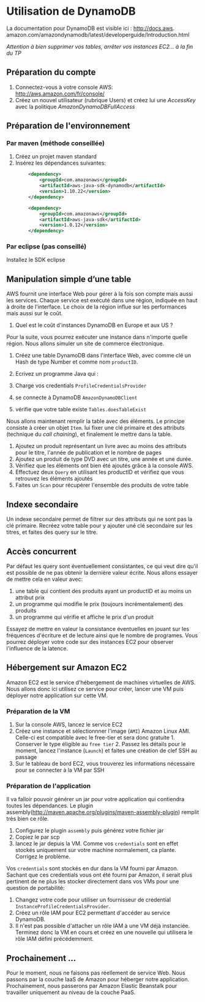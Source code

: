 # Utilisation de DynamoDB

La documentation pour DynamoDB est visible ici : http://docs.aws. amazon.com/amazondynamodb/latest/developerguide/Introduction.html

_Attention à bien supprimer vos tables, arrêter vos instances EC2... à la fin du TP_

## Préparation du compte

1. Connectez-vous à votre console AWS: http://aws.amazon.com/fr/console/
2. Créez un nouvel utilisateur (rubrique Users) et créez lui une _AccessKey_ avec la politique _AmazonDynamoDBFullAccess_

## Préparation de l'environnement

### Par maven (méthode conseillée)

1. Créez un projet maven standard
2. Insérez les dépendances suivantes:

```xml
        <dependency>
            <groupId>com.amazonaws</groupId>
            <artifactId>aws-java-sdk-dynamodb</artifactId>
            <version>1.10.22</version>
        </dependency>

        <dependency>
            <groupId>com.amazonaws</groupId>
            <artifactId>aws-java-sdk</artifactId>
            <version>1.0.12</version>
        </dependency>
```

### Par eclipse (pas conseillé)

Installez le SDK eclipse


## Manipulation simple d’une table

AWS fournit une interface Web pour gérer à la fois son compte mais aussi les services. Chaque service est exécuté dans une région, indiquée 
en haut à droite de l'interface. Le choix de la région influe sur les performances mais aussi sur le coût. 

1. Quel est le coût d'instances DynamoDB en Europe et aux US ?

Pour la suite, vous pourrez exécuter une instance dans n'importe quelle région. Nous allons simuler un site de commerce électronique. 

1. Créez une table DynamoDB dans l'interface Web, avec comme clé un Hash de type Number et comme nom `productID`. 
2. Ecrivez un programme Java qui :
  
  1. Charge vos credentials `ProfileCredentialsProvider`
  2. se connecte à DynamoDB `AmazonDynamoDBClient`
  3. vérifie que votre table existe `Tables.doesTableExist`  

Nous allons maintenant remplir la table avec des éléments. Le principe consiste à créer un objet `Item`.
lui fixer une clé primaire et des attributs (technique du _call chaining_), et finalement le mettre dans la table. 

1. Ajoutez un produit représentant un livre avec au moins des attributs pour le titre, l'année de publication et le nombre de pages
2. Ajoutez un produit de type DVD avec un titre, une année et une durée. 
3. Vérifiez que les éléments ont bien été ajoutés grâce à la console AWS. 
3. Effectuez deux `Query` en utilisant les productID et vérifiez que vous retrouvez les éléments ajoutés
3. Faites un `Scan` pour récupérer l'ensemble des produits de votre table 


## Indexe secondaire

Un indexe secondaire permet de filtrer sur des attributs qui ne sont pas la clé primaire. Recréez  votre table pour y ajouter uné clé secondaire sur les titres, et faites des query sur le titre. 

## Accès concurrent
Par défaut les query sont éventuellement consistantes, ce qui veut dire qu'il est possible de ne pas obtenir la dernière valeur écrite. Nous allons essayer de mettre cela en valeur avec: 

1. une table qui contient des produits ayant un productID et au moins un attribut prix 
1. un programme qui modifie le prix (toujours incrémentalement) des produits
1. un programme qui vérifie et affiche le prix d'un produit

Essayez de mettre en valeur la consistance éventuelles en jouant sur les fréquences d'écriture et de lecture ainsi que le nombre de programes. Vous pourrez déployer votre code sur des instances EC2 pour observer l'influence de la latence.


## Hébergement sur Amazon EC2

Amazon EC2 est le service d'hébergement de machines virtuelles de AWS. Nous allons donc ici utilisez ce service pour créer, lancer une VM puis déployer notre application sur cette VM.

### Préparation de la VM
1. Sur la console AWS, lancez le service EC2
2. Créez une instance et sélectionnner l'image (`AMI`) Amazon Linux AMI. Celle-ci est compatible avec le free-tier et sera donc gratuite
        1. Conserver le type éligible au `free tier`
        2. Passez les détails pour le moment, lancez l'instance (`Launch`) et faites une création de clef SSH au passage
3. Sur le tableau de bord EC2, vous trouverez les informations nécessaire pour se connecter à la VM par SSH

### Préparation de l'application

Il va falloir pouvoir générer un jar pour votre application qui contiendra toutes les dépendances. Le plugin assembly(http://maven.apache.org/plugins/maven-assembly-plugin) remplit très bien ce rôle.

1. Configurez le plugin `assembly` puis générez votre fichier jar
2. Copiez le par scp
3. lancez le jar depuis la VM. Comme vos `credentials` sont en effet stockés uniquement sur votre machine normalement, ca plante. Corrigez le problème.


Vos `credentials` sont stockés en dur dans la VM fourni par Amazon. Sachant que ces credentials vous ont été fourni par Amazon, il serait plus pertinent de ne plus les stocker directement dans vos VMs pour une question de portabilité:

1. Changez votre code pour utiliser un fournisseur de credential `InstanceProfileCredentialsProvider`.
2. Créez un rôle IAM pour EC2 permettant d'accéder au service DynamoDB.
3. Il n'est pas possible d'attacher un rôle IAM à une VM déjà instanciée. Terminez donc la VM en cours et créez en une nouvelle qui utilisera le rôle IAM défini précédemment.

## Prochainement ...

Pour le moment, nous ne faisons pas réellement de service Web. Nous passons par la couche IaaS de Amazon pour héberger notre application. Prochainement, nous passerons par Amazon Elastic Beanstalk pour travailler uniquement au niveau de la couche PaaS.


